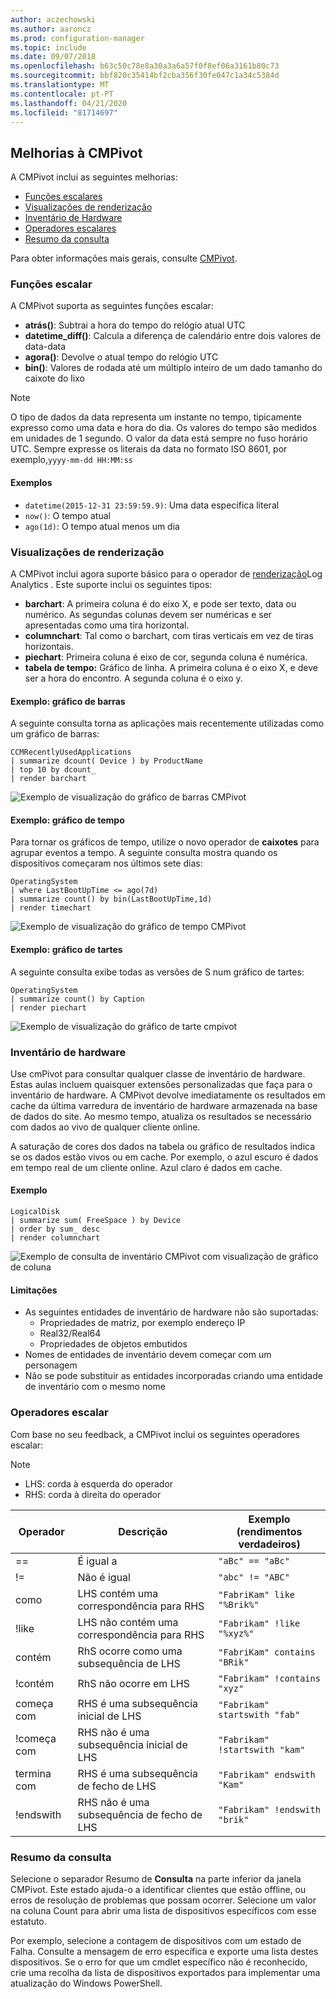 ```yaml
---
author: aczechowski
ms.author: aaroncz
ms.prod: configuration-manager
ms.topic: include
ms.date: 09/07/2018
ms.openlocfilehash: b63c50c78e8a30a3a6a57f0f8ef06a3161b80c73
ms.sourcegitcommit: bbf820c35414bf2cba356f30fe047c1a34c5384d
ms.translationtype: MT
ms.contentlocale: pt-PT
ms.lasthandoff: 04/21/2020
ms.locfileid: "81714697"
---
```

## <a name="improvements-to-cmpivot"></a><a name="bkmk_cmpivot"></a>Melhorias à CMPivot
<!--1359068-->

A CMPivot inclui as seguintes melhorias:  
- [Funções escalares](#bkmk_cmpivot-functions)  
- [Visualizações de renderização](#bkmk_cmpivot-charts)  
- [Inventário de Hardware](#bkmk_cmpivot-hinv)  
- [Operadores escalares](#bkmk_cmpivot-operators)  
- [Resumo da consulta](#bkmk_cmpivot-summary)  

Para obter informações mais gerais, consulte [CMPivot](../../servers/manage/cmpivot.md).


### <a name="scalar-functions"></a><a name="bkmk_cmpivot-functions"></a>Funções escalar
A CMPivot suporta as seguintes funções escalar:
- **atrás()**: Subtrai a hora do tempo do relógio atual UTC  
- **datetime_diff()**: Calcula a diferença de calendário entre dois valores de data-data  
- **agora()**: Devolve o atual tempo do relógio UTC  
- **bin()**: Valores de rodada até um múltiplo inteiro de um dado tamanho do caixote do lixo  

> [!Note]  
> O tipo de dados da data representa um instante no tempo, tipicamente expresso como uma data e hora do dia. Os valores do tempo são medidos em unidades de 1 segundo. O valor da data está sempre no fuso horário UTC. Sempre expresse os literais da data no formato ISO 8601, por exemplo,`yyyy-mm-dd HH:MM:ss`  

#### <a name="examples"></a>Exemplos
- `datetime(2015-12-31 23:59:59.9)`: Uma data específica literal   
- `now()`: O tempo atual  
- `ago(1d)`: O tempo atual menos um dia  


### <a name="rendering-visualizations"></a><a name="bkmk_cmpivot-charts"></a>Visualizações de renderização

A CMPivot inclui agora suporte básico para o operador de [renderização](https://docs.microsoft.com/azure/kusto/query/renderoperator)Log Analytics . Este suporte inclui os seguintes tipos:  
- **barchart**: A primeira coluna é do eixo X, e pode ser texto, data ou numérico. As segundas colunas devem ser numéricas e ser apresentadas como uma tira horizontal.  
- **columnchart**: Tal como o barchart, com tiras verticais em vez de tiras horizontais.  
- **piechart**: Primeira coluna é eixo de cor, segunda coluna é numérica.  
- **tabela de tempo:** Gráfico de linha. A primeira coluna é o eixo X, e deve ser a hora do encontro. A segunda coluna é o eixo y.  

#### <a name="example-bar-chart"></a>Exemplo: gráfico de barras
A seguinte consulta torna as aplicações mais recentemente utilizadas como um gráfico de barras:

``` Kusto
CCMRecentlyUsedApplications
| summarize dcount( Device ) by ProductName
| top 10 by dcount_
| render barchart
```

![Exemplo de visualização do gráfico de barras CMPivot](../media/1359068-cmpivot-barchart.png)

#### <a name="example-time-chart"></a>Exemplo: gráfico de tempo
Para tornar os gráficos de tempo, utilize o novo operador de **caixotes** para agrupar eventos a tempo. A seguinte consulta mostra quando os dispositivos começaram nos últimos sete dias:

``` Kusto
OperatingSystem
| where LastBootUpTime <= ago(7d)
| summarize count() by bin(LastBootUpTime,1d)
| render timechart
```

![Exemplo de visualização do gráfico de tempo CMPivot](../media/1359068-cmpivot-timechart.png)

#### <a name="example-pie-chart"></a>Exemplo: gráfico de tartes
A seguinte consulta exibe todas as versões de S num gráfico de tartes:

``` Kusto
OperatingSystem
| summarize count() by Caption
| render piechart
```

![Exemplo de visualização do gráfico de tarte cmpivot](../media/1359068-cmpivot-piechart.png)


### <a name="hardware-inventory"></a><a name="bkmk_cmpivot-hinv"></a>Inventário de hardware
Use cmPivot para consultar qualquer classe de inventário de hardware. Estas aulas incluem quaisquer extensões personalizadas que faça para o inventário de hardware. A CMPivot devolve imediatamente os resultados em cache da última varredura de inventário de hardware armazenada na base de dados do site. Ao mesmo tempo, atualiza os resultados se necessário com dados ao vivo de qualquer cliente online.

A saturação de cores dos dados na tabela ou gráfico de resultados indica se os dados estão vivos ou em cache. Por exemplo, o azul escuro é dados em tempo real de um cliente online. Azul claro é dados em cache.

#### <a name="example"></a>Exemplo

``` Kusto
LogicalDisk
| summarize sum( FreeSpace ) by Device
| order by sum_ desc
| render columnchart
```

![Exemplo de consulta de inventário CMPivot com visualização de gráfico de coluna](../media/1359068-cmpivot-inventory.png)

#### <a name="limitations"></a>Limitações
- As seguintes entidades de inventário de hardware não são suportadas:  
    - Propriedades de matriz, por exemplo endereço IP  
    - Real32/Real64 <!--example?-->  
    - Propriedades de objetos embutidos <!--example?-->  
- Nomes de entidades de inventário devem começar com um personagem
- Não se pode substituir as entidades incorporadas criando uma entidade de inventário com o mesmo nome  


### <a name="scalar-operators"></a><a name="bkmk_cmpivot-operators"></a>Operadores escalar
Com base no seu feedback, a CMPivot inclui os seguintes operadores escalar:  

> [!Note]  
> - LHS: corda à esquerda do operador  
> - RHS: corda à direita do operador  


|Operador|Descrição|Exemplo (rendimentos verdadeiros)|
|--------|-----------|---------------------|
|==|É igual a|`"aBc" == "aBc"`|
|!=|Não é igual|`"abc" != "ABC"`|
|como|LHS contém uma correspondência para RHS|`"FabriKam" like "%Brik%"`|
|!like|LHS não contém uma correspondência para RHS|`"Fabrikam" !like "%xyz%"`|
|contém|RhS ocorre como uma subsequência de LHS|`"FabriKam" contains "BRik"`|
|!contém|RhS não ocorre em LHS|`"Fabrikam" !contains "xyz"`|
|começa com|RHS é uma subsequência inicial de LHS|`"Fabrikam" startswith "fab"`|
|!começa com|RHS não é uma subsequência inicial de LHS|`"Fabrikam" !startswith "kam"`|
|termina com|RHS é uma subsequência de fecho de LHS|`"Fabrikam" endswith "Kam"`|
|!endswith|RHS não é uma subsequência de fecho de LHS|`"Fabrikam" !endswith "brik"`|


### <a name="query-summary"></a><a name="bkmk_cmpivot-summary"></a>Resumo da consulta
Selecione o separador Resumo de **Consulta** na parte inferior da janela CMPivot. Este estado ajuda-o a identificar clientes que estão offline, ou erros de resolução de problemas que possam ocorrer. Selecione um valor na coluna Count para abrir uma lista de dispositivos específicos com esse estatuto. 

Por exemplo, selecione a contagem de dispositivos com um estado de Falha. Consulte a mensagem de erro específica e exporte uma lista destes dispositivos. Se o erro for que um cmdlet específico não é reconhecido, crie uma recolha da lista de dispositivos exportados para implementar uma atualização do Windows PowerShell.  
